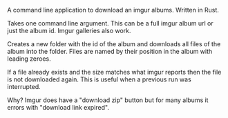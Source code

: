 A command line application to download an imgur albums. Written in Rust.

Takes one command line argument. This can be a full imgur album url or just the album id. Imgur galleries also work.

Creates a new folder with the id of the album and downloads all files of the album into the folder. Files are named by their position in the album with leading zeroes.

If a file already exists and the size matches what imgur reports then the file is not downloaded again. This is useful when a previous run was interrupted.

Why? Imgur does have a "download zip" button but for many albums it errors with "download link expired".
